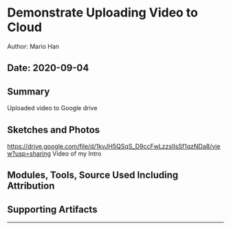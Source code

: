 #  Demonstrate Uploading Video to Cloud

Author: Mario Han

Date: 2020-09-04
-----

## Summary
Uploaded video to Google drive 

## Sketches and Photos
https://drive.google.com/file/d/1kvJH5QSqS_D9ccFwLzzsIIsSf1qzNDa8/view?usp=sharing
Video of my Intro

## Modules, Tools, Source Used Including Attribution


## Supporting Artifacts


-----
